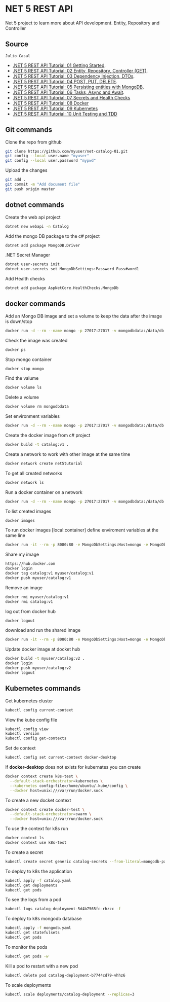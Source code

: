 # NET 5 REST API

Net 5 project to learn more about API development. Entity, Repository and Controller

## Source

```
Julio Casal
```
* [.NET 5 REST API Tutorial: 01 Getting Started](https://youtu.be/bgk8N_rx1F4).
* [.NET 5 REST API Tutorial: 02 Entity, Repository, Controller (GET)](https://youtu.be/ba08pvLjZFc).
* [.NET 5 REST API Tutorial: 03 Dependency Injection, DTOs](https://youtu.be/n7jmIG-0ORc).
* [.NET 5 REST API Tutorial: 04 POST, PUT, DELETE](https://youtu.be/g3QLOZ4SJHw).
* [.NET 5 REST API Tutorial: 05 Persisting entities with MongoDB](https://youtu.be/E3F-L-CcACQ).
* [.NET 5 REST API Tutorial: 06 Tasks, Async and Await](https://youtu.be/ZFPMNSPzuTY).
* [.NET 5 REST API Tutorial: 07 Secrets and Health Checks](https://youtu.be/dGR6O0j7AmE)
* [.NET 5 REST API Tutorial: 08 Docker](https://youtu.be/wQSuZFd01tY)
* [.NET 5 REST API Tutorial: 09 Kubernetes](https://youtu.be/OTYlUGUy23Y)
* [.NET 5 REST API Tutorial: 10 Unit Testing and TDD](https://youtu.be/dsD0CMgPjUk)

## Git commands

Clone the repo from github
```bash
git clone https://github.com/myuser/net-catalog-01.git
git config --local user.name "myuser"
git config --local user.password "mypwd"
```

Upload the changes
```bash
git add .
git commit -m "Add document file"
git push origin master
```

## dotnet commands

Create the web api project
```bash
dotnet new webapi -n Catalog
```

Add the mongo DB package to the c# project 
```bash
dotnet add package MongoDB.Driver
```

.NET Secret Manager
```bash
dotnet user-secrets init
dotnet user-secrets set MongoDbSettings:Password Pass#word1
```

Add Health checks
```bash
dotnet add package AspNetCore.HealthChecks.MongoDb
```

## docker commands

Add an Mongo DB image and set a volume to keep the data after the image is down/stop
```bash
docker run -d --rm --name mongo -p 27017:27017 -v mongodbdata:/data/db mongo
```

Check the image was created
```bash
docker ps
```

Stop mongo container
```bash
docker stop mongo
```

Find the valume
```bash
docker volume ls
```

Delete a volume
```bash
docker volume rm mongodbdata
```

Set environment variables
```bash
docker run -d --rm --name mongo -p 27017:27017 -v mongodbdata:/data/db -e MONGO_INITDB_ROOT_USERNAME=mongoadmin -e MONGO_INITDB_ROOT_PASSWORD=Pass#word1 mongo
```

Create the docker image from c# project
```bash
docker build -t catalog:v1 .
```

Create a network to work with other image at the same time
```bash
docker network create net5tutorial
```

To get all created networks
```bash
docker network ls
```

Run a docker container on a network
```bash
docker run -d --rm --name mongo -p 27017:27017 -v mongodbdata:/data/db -e MONGO_INITDB_ROOT_USERNAME=mongoadmin -e MONGO_INITDB_ROOT_PASSWORD=Pass#word1 --network=net5tutorial mongo
```

To list created images
```bash
docker images
```

To run docker images [local:container]
define enviroment variables at the same line
```bash
docker run -it --rm -p 8080:80 -e MongoDbSettings:Host=mongo -e MongoDbSettings:Password=Pass#word1 --network=net5tutorial catalog:v1
```

Share my image
```bash
https://hub.docker.com
docker login
docker tag catalog:v1 myuser/catalog:v1
docker push myuser/catalog:v1
```

Remove an image
```bash
docker rmi myuser/catalog:v1
docker rmi catalog:v1
```

log out from docker hub
```bash
docker logout
```

download and run the shared image
```bash
docker run -it --rm -p 8080:80 -e MongoDbSettings:Host=mongo -e MongoDbSettings:Password=Pass#word1 --network=net5tutorial myuser/catalog:v1
```

Update docker image at docket hub 
```bash
docker build -t myuser/catalog:v2 .
docker login
docker push myuser/catalog:v2
docker logout
```

## Kubernetes commands

Get kubernetes cluster
```bash
kubectl config current-context
```

View the kube config file
```bash
kubectl config view
kubectl version
kubectl config get-contexts
```

Set de context
```bash
kubectl config set current-context docker-desktop
```

If **docker-desktop** does not exists for kubernates you can create
```bash
docker context create k8s-test \
  --default-stack-orchestrator=kubernetes \
  --kubernetes config-file=/home/ubuntu/.kube/config \
  --docker host=unix:///var/run/docker.sock
  ```

To create a new docket context
```bash
docker context create docker-test \
  --default-stack-orchestrator=swarm \
  --docker host=unix:///var/run/docker.sock
```

To use the context for k8s run
```bash
docker context ls
docker context use k8s-test
```

To create a secret
```bash
kubectl create secret generic catalog-secrets --from-literal=mongodb-password='Pass#word1'
```

To deploy to k8s the application
```bash
kubectl apply -f catalog.yaml
kubectl get deployments
kubectl get pods
```

To see the logs from a pod
```bash
kubectl logs catalog-deployment-5d4b7565fc-rhzzc -f
```

To deploy to k8s mongodb database
```bash
kubectl apply -f mongodb.yaml
kubectl get statefulsets
kubectl get pods
```

To monitor the pods
```bash
kubectl get pods -w
```

Kill a pod to restart with a new pod
```bash
kubectl delete pod catalog-deployment-b7744cd79-vhhz6
```

To scale deployments
```bash
kubectl scale deployments/catalog-deployment --replicas=3
```